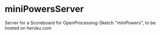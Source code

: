 # miniPowersServer
Server for a Scoreboard for OpenProcessing-Sketch "miniPowers", to be hosted on heroku.com
